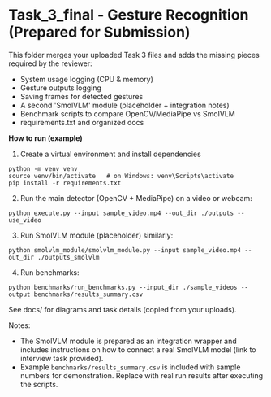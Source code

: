 
# Task_3_final - Gesture Recognition (Prepared for Submission)

This folder merges your uploaded Task 3 files and adds the missing pieces required by the reviewer:
- System usage logging (CPU & memory)
- Gesture outputs logging
- Saving frames for detected gestures
- A second 'SmolVLM' module (placeholder + integration notes)
- Benchmark scripts to compare OpenCV/MediaPipe vs SmolVLM
- requirements.txt and organized docs

**How to run (example)**

1. Create a virtual environment and install dependencies
```
python -m venv venv
source venv/bin/activate   # on Windows: venv\Scripts\activate
pip install -r requirements.txt
```

2. Run the main detector (OpenCV + MediaPipe) on a video or webcam:
```
python execute.py --input sample_video.mp4 --out_dir ./outputs --use_video
```

3. Run SmolVLM module (placeholder) similarly:
```
python smolvlm_module/smolvlm_module.py --input sample_video.mp4 --out_dir ./outputs_smolvlm
```

4. Run benchmarks:
```
python benchmarks/run_benchmarks.py --input_dir ./sample_videos --output benchmarks/results_summary.csv
```

See docs/ for diagrams and task details (copied from your uploads).

Notes:
- The SmolVLM module is prepared as an integration wrapper and includes instructions on how to connect a real SmolVLM model (link to interview task provided).
- Example `benchmarks/results_summary.csv` is included with sample numbers for demonstration. Replace with real run results after executing the scripts.
